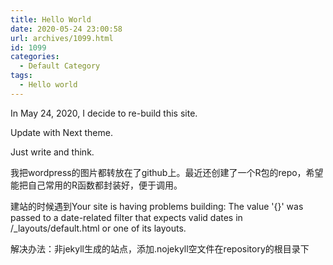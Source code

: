 ```yaml
---
title: Hello World
date: 2020-05-24 23:00:58
url: archives/1099.html
id: 1099
categories: 
  - Default Category
tags:
  - Hello world
---
```


In May 24, 2020, I decide to re-build this site.

Update with Next theme.

Just write and think.

我把wordpress的图片都转放在了github上。最近还创建了一个R包的repo，希望能把自己常用的R函数都封装好，便于调用。

建站的时候遇到Your site is having problems building: The value '{}' was passed to a date-related filter that expects valid dates in /_layouts/default.html or one of its layouts.

解决办法：非jekyll生成的站点，添加.nojekyll空文件在repository的根目录下

 